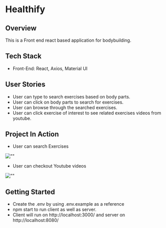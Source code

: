 # Healthify

## Overview

This is a Front end react based application for bodybuilding.

## Tech Stack

  - Front-End: React, Axios, Material UI

## User Stories

  - User can type to search exercises based on body parts.
  - User can click on body parts to search for exercises.
  - User can browse through the searched exercises.
  - User can click exercise of interest to see related exercises videos from youtube.

## Project In Action
- User can search Exercises

![""](https://github.com/saurabhdabas/healthify--Built-in-React-MUI/blob/master/docs/healthify-1.gif?raw=true)

- User can checkout Youtube videos

![""](https://github.com/saurabhdabas/healthify--Built-in-React-MUI/blob/master/docs/healthify-2.gif?raw=true)

## Getting Started 

- Create the .env by using .env.example as a reference
- npm start to run client as well as server.
- Client will run on http://localhost:3000/ and server on http://localhost:8080/
